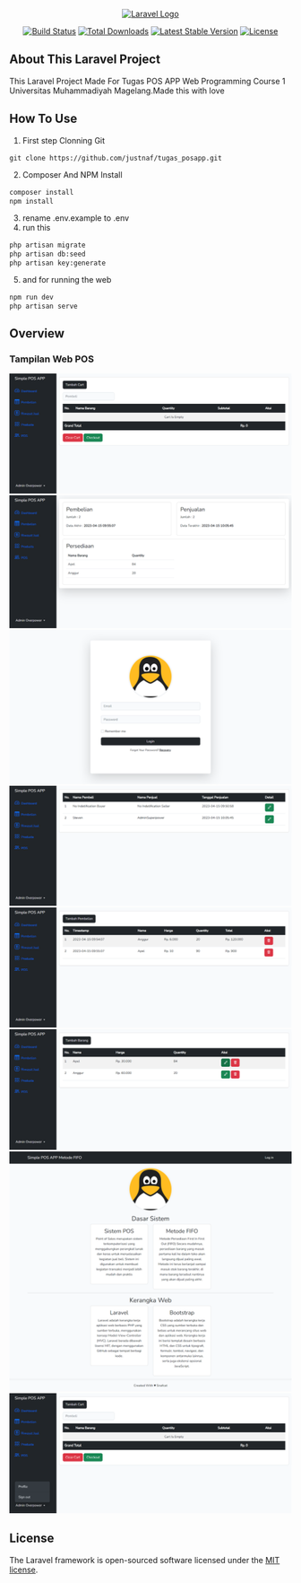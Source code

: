 <p align="center"><a href="https://laravel.com" target="_blank"><img src="https://raw.githubusercontent.com/laravel/art/master/logo-lockup/5%20SVG/2%20CMYK/1%20Full%20Color/laravel-logolockup-cmyk-red.svg" width="400" alt="Laravel Logo"></a></p>

<p align="center">
<a href="https://github.com/laravel/framework/actions"><img src="https://github.com/laravel/framework/workflows/tests/badge.svg" alt="Build Status"></a>
<a href="https://packagist.org/packages/laravel/framework"><img src="https://img.shields.io/packagist/dt/laravel/framework" alt="Total Downloads"></a>
<a href="https://packagist.org/packages/laravel/framework"><img src="https://img.shields.io/packagist/v/laravel/framework" alt="Latest Stable Version"></a>
<a href="https://packagist.org/packages/laravel/framework"><img src="https://img.shields.io/packagist/l/laravel/framework" alt="License"></a>
</p>

## About This Laravel Project

This Laravel Project Made For Tugas POS APP Web Programming Course 1 Universitas Muhammadiyah Magelang.Made this with love

## How To Use
1. First step Clonning Git
```
git clone https://github.com/justnaf/tugas_posapp.git
```
2. Composer And NPM Install
```
composer install
npm install
```
3. rename .env.example to .env
4. run this
```
php artisan migrate
php artisan db:seed
php artisan key:generate
```
5. and for running the web
```
npm run dev
php artisan serve
```

## Overview
### Tampilan Web POS
![welcome_page](https://github.com/justnaf/tugas_posapp/blob/main/public/overview/cart.png)
![welcome_page](https://github.com/justnaf/tugas_posapp/blob/main/public/overview/dashboard.png)
![welcome_page](https://github.com/justnaf/tugas_posapp/blob/main/public/overview/login.png)
![welcome_page](https://github.com/justnaf/tugas_posapp/blob/main/public/overview/order.png)
![welcome_page](https://github.com/justnaf/tugas_posapp/blob/main/public/overview/pembelian.png)
![welcome_page](https://github.com/justnaf/tugas_posapp/blob/main/public/overview/product.png)
![welcome_page](https://github.com/justnaf/tugas_posapp/blob/main/public/overview/welcom.png)
![welcome_page](https://github.com/justnaf/tugas_posapp/blob/main/public/overview/signout.png)

## License

The Laravel framework is open-sourced software licensed under the [MIT license](https://opensource.org/licenses/MIT).
